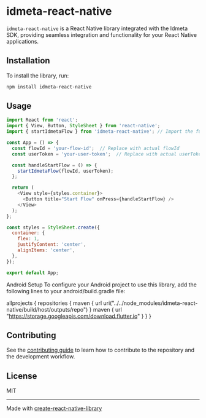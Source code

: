 # idmeta-react-native

`idmeta-react-native` is a React Native library integrated with the Idmeta SDK, providing seamless integration and functionality for your React Native applications.

## Installation

To install the library, run:

```sh
npm install idmeta-react-native
```

## Usage


```js
import React from 'react';
import { View, Button, StyleSheet } from 'react-native';
import { startIdmetaFlow } from 'idmeta-react-native'; // Import the function directly

const App = () => {
  const flowId = 'your-flow-id';  // Replace with actual flowId
  const userToken = 'your-user-token';  // Replace with actual userToken

  const handleStartFlow = () => {
    startIdmetaFlow(flowId, userToken);
  };

  return (
    <View style={styles.container}>
      <Button title="Start Flow" onPress={handleStartFlow} />
    </View>
  );
};

const styles = StyleSheet.create({
  container: {
    flex: 1,
    justifyContent: 'center',
    alignItems: 'center',
  },
});

export default App;

```




Android Setup
To configure your Android project to use this library, add the following lines to your android/build.gradle file:

allprojects {
    repositories {
        maven {
            url uri("../../node_modules/idmeta-react-native/build/host/outputs/repo")
        }
        maven {
            url "https://storage.googleapis.com/download.flutter.io"
        }
    }
}



## Contributing

See the [contributing guide](CONTRIBUTING.md) to learn how to contribute to the repository and the development workflow.

## License

MIT

---

Made with [create-react-native-library](https://github.com/callstack/react-native-builder-bob)
